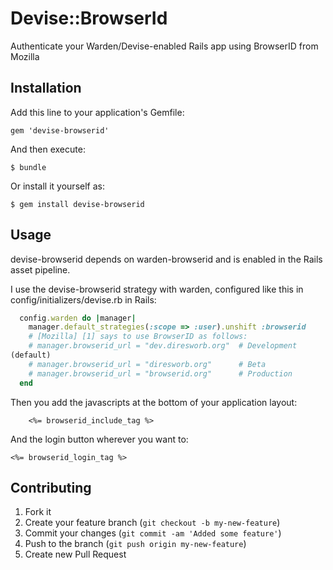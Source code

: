 # Devise::BrowserId

Authenticate your Warden/Devise-enabled Rails app using BrowserID from Mozilla

## Installation

Add this line to your application's Gemfile:

    gem 'devise-browserid'

And then execute:

    $ bundle

Or install it yourself as:

    $ gem install devise-browserid

## Usage

devise-browserid depends on warden-browserid and is enabled in the Rails
asset pipeline.

I use the devise-browserid strategy with warden, configured like this in
config/initializers/devise.rb in Rails:

```ruby
  config.warden do |manager|
    manager.default_strategies(:scope => :user).unshift :browserid
    # [Mozilla] [1] says to use BrowserID as follows:
    # manager.browserid_url = "dev.diresworb.org"  # Development
(default)
    # manager.browserid_url = "diresworb.org"      # Beta
    # manager.browserid_url = "browserid.org"      # Production
  end
```

Then you add the javascripts at the bottom of your application layout:
```erb
    <%= browserid_include_tag %>
```

And the login button wherever you want to:
```erb
<%= browserid_login_tag %>
```

[1]: https://developer.mozilla.org/en/BrowserID/Primary/Developer_tips
"Mozilla BrowserID Developer Tips"

## Contributing

1. Fork it
2. Create your feature branch (`git checkout -b my-new-feature`)
3. Commit your changes (`git commit -am 'Added some feature'`)
4. Push to the branch (`git push origin my-new-feature`)
5. Create new Pull Request
